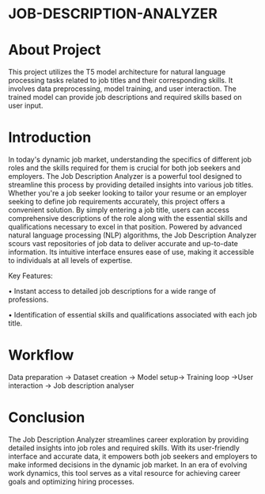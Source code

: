 # JOB-DESCRIPTION-ANALYZER
# About Project

This project utilizes the T5 model architecture for natural language processing tasks related to job titles and their corresponding skills. It involves data preprocessing, model training, and user interaction. The trained model can provide job descriptions and required skills based on user input.

# Introduction  
In today's dynamic job market, understanding the specifics of different job roles and the skills required for them is crucial for both job seekers and employers. The Job Description Analyzer is a powerful tool designed to streamline this process by providing detailed insights into various job titles.
Whether you're a job seeker looking to tailor your resume or an employer seeking to define job requirements accurately, this project offers a convenient solution. By simply entering a job title, users can access comprehensive descriptions of the role along with the essential skills and qualifications necessary to excel in that position.
Powered by advanced natural language processing (NLP) algorithms, the Job Description Analyzer scours vast repositories of job data to deliver accurate and up-to-date information. Its intuitive interface ensures ease of use, making it accessible to individuals at all levels of expertise.

Key Features:

•	Instant access to detailed job descriptions for a wide range of professions.

•	Identification of essential skills and qualifications associated with each job title.

# Workflow

Data preparation -> Dataset creation -> Model setup-> Training loop ->User interaction -> Job description analyser

# Conclusion
The Job Description Analyzer streamlines career exploration by providing detailed insights into job roles and required skills. With its user-friendly interface and accurate data, it empowers both job seekers and employers to make informed decisions in the dynamic job market. In an era of evolving work dynamics, this tool serves as a vital resource for achieving career goals and optimizing hiring processes.
